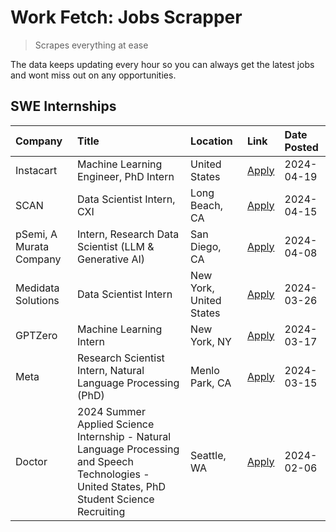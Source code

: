 # Work Fetch: Jobs Scrapper
> Scrapes everything at ease

The data keeps updating every hour so you can always get the latest jobs and wont miss out on any opportunities.

## SWE Internships
<!--START_SECTION:workfetch-->
| Company                 | Title                                                                                                                                        | Location                | Link                                                                                                                                                                                                                                                                                                                                                 | Date Posted   |
|:------------------------|:---------------------------------------------------------------------------------------------------------------------------------------------|:------------------------|:-----------------------------------------------------------------------------------------------------------------------------------------------------------------------------------------------------------------------------------------------------------------------------------------------------------------------------------------------------|:--------------|
| Instacart               | Machine Learning Engineer, PhD Intern                                                                                                        | United States           | [Apply](https://www.linkedin.com/jobs/view/machine-learning-engineer-phd-intern-at-instacart-3901991739?position=2&pageNum=0&refId=nq1gJkVI%2FZiKeoR4f8bYDw%3D%3D&trackingId=9TVRQmbYlV8kUFkFwkPXkA%3D%3D&trk=public_jobs_jserp-result_search-card)                                                                                                  | 2024-04-19    |
| SCAN                    | Data Scientist Intern, CXI                                                                                                                   | Long Beach, CA          | [Apply](https://www.linkedin.com/jobs/view/data-scientist-intern-cxi-at-scan-3899690492?position=8&pageNum=0&refId=nq1gJkVI%2FZiKeoR4f8bYDw%3D%3D&trackingId=0M06SzXShnXaHuJxZJh0rA%3D%3D&trk=public_jobs_jserp-result_search-card)                                                                                                                  | 2024-04-15    |
| pSemi, A Murata Company | Intern, Research Data Scientist (LLM & Generative AI)                                                                                        | San Diego, CA           | [Apply](https://www.linkedin.com/jobs/view/intern-research-data-scientist-llm-generative-ai-at-psemi-a-murata-company-3887074168?position=3&pageNum=0&refId=nq1gJkVI%2FZiKeoR4f8bYDw%3D%3D&trackingId=L5Sms%2FhUw3mZsbU8XyF0pg%3D%3D&trk=public_jobs_jserp-result_search-card)                                                                       | 2024-04-08    |
| Medidata Solutions      | Data Scientist Intern                                                                                                                        | New York, United States | [Apply](https://www.linkedin.com/jobs/view/data-scientist-intern-at-medidata-solutions-3810253704?position=7&pageNum=0&refId=nq1gJkVI%2FZiKeoR4f8bYDw%3D%3D&trackingId=X8OX2agEPa2Kr4zFn%2FSylw%3D%3D&trk=public_jobs_jserp-result_search-card)                                                                                                      | 2024-03-26    |
| GPTZero                 | Machine Learning Intern                                                                                                                      | New York, NY            | [Apply](https://www.linkedin.com/jobs/view/machine-learning-intern-at-gptzero-3860723963?position=6&pageNum=0&refId=nq1gJkVI%2FZiKeoR4f8bYDw%3D%3D&trackingId=e9EwbYLWbbyRWvC7HRjnhQ%3D%3D&trk=public_jobs_jserp-result_search-card)                                                                                                                 | 2024-03-17    |
| Meta                    | Research Scientist Intern, Natural Language Processing (PhD)                                                                                 | Menlo Park, CA          | [Apply](https://www.linkedin.com/jobs/view/research-scientist-intern-natural-language-processing-phd-at-meta-3858718375?position=9&pageNum=0&refId=nq1gJkVI%2FZiKeoR4f8bYDw%3D%3D&trackingId=7d0cdeT5FLx4NJN98%2B123A%3D%3D&trk=public_jobs_jserp-result_search-card)                                                                                | 2024-03-15    |
| Doctor                  | 2024 Summer Applied Science Internship - Natural Language Processing and Speech Technologies - United States, PhD Student Science Recruiting | Seattle, WA             | [Apply](https://www.linkedin.com/jobs/view/2024-summer-applied-science-internship-natural-language-processing-and-speech-technologies-united-states-phd-student-science-recruiting-at-doctor-3819405754?position=10&pageNum=0&refId=nq1gJkVI%2FZiKeoR4f8bYDw%3D%3D&trackingId=hnjwdPGXnIAk6Ks0XbcUkg%3D%3D&trk=public_jobs_jserp-result_search-card) | 2024-02-06    |
<!--END_SECTION:workfetch-->
